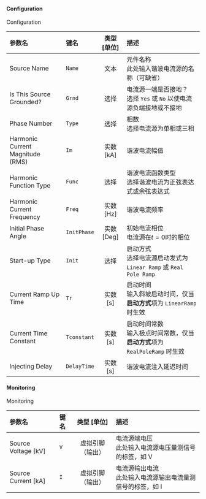 <!--
DO NOT EDIT THIS FILE DIRECTLY.
This file is generated by tools/comp-docs.js.
All changes will be overwritten by regeneration.
-->

<slot class="model-parameters">

#### Configuration

Configuration

| 参数名 | 键名 | 类型 [单位] | 描述 |
|:------ |:---- |:-----------:|:---- |
| Source Name | `Name` | 文本 | 元件名称<br> 此处输入谐波电流源的名称（可缺省） |
| Is This Source Grounded? | `Grnd` | 选择 | 电流源一端是否接地？<br> 选择 `Yes` 或 `No` 以使电流源负端接地或不接地 |
| Phase Number | `Type` | 选择 | 相数<br> 选择电流源为单相或三相 |
| Harmonic Current Magnitude \(RMS\) | `Im` | 实数 [kA] | 谐波电流幅值 |
| Harmonic Function Type | `Func` | 选择 | 谐波电流函数类型<br> 选择谐波电流为正弦表达式或余弦表达式 |
| Harmonic Current Frequency | `Freq` | 实数 [Hz] | 谐波电流频率 |
| Initial Phase Angle | `InitPhase` | 实数 [Deg] | 初始电流相位<br> 电流源在$t=0$时的相位 |
| Start\-up Type | `Init` | 选择 | 启动方式<br> 选择电流源启动发式为 `Linear Ramp` 或 `Real Pole Ramp` |
| Current Ramp Up Time | `Tr` | 实数 [s] | 启动时间 <br> 输入斜坡启动时间，仅当**启动方式**项为 `LinearRamp` 时生效 |
| Current Time Constant | `Tconstant` | 实数 [s] | 启动时间常数<br> 输入极点时间常数，仅当**启动方式**项为 `RealPoleRamp` 时生效 |
| Injecting Delay | `DelayTime` | 实数 [s] | 谐波电流注入延迟时间 |

#### Monitoring

Monitoring

| 参数名 | 键名 | 类型 [单位] | 描述 |
|:------ |:---- |:-----------:|:---- |
| Source Voltage \[kV\] | `V` | 虚拟引脚（输出） | 电流源端电压 <br> 此处输入电流源电压量测信号的标签，如 V |
| Source Current \[kA\] | `I` | 虚拟引脚（输出） | 电流源输出电流<br> 此处输入电流源输出电流量测信号的标签，如 I |


</slot>

